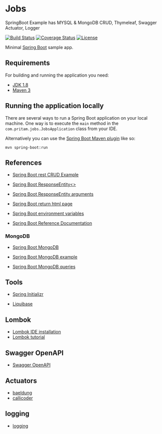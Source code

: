 # Jobs
SpringBoot Example has MYSQL &amp; MongoDB CRUD, Thymeleaf, Swagger Actuator, Logger

[![Build Status](https://travis-ci.org/pritamkhose/jobs.svg?branch=master)](https://travis-ci.org/pritamkhose/jobs)
[![Coverage Status](https://coveralls.io/repos/github/pritamkhose/jobs/badge.svg?branch=master)](https://coveralls.io/github/pritamkhose/jobs?branch=main)
[![License](http://img.shields.io/:license-apache-blue.svg)](http://www.apache.org/licenses/LICENSE-2.0.html)

Minimal [Spring Boot](http://projects.spring.io/spring-boot/) sample app.

## Requirements

For building and running the application you need:

- [JDK 1.8](http://www.oracle.com/technetwork/java/javase/downloads/jdk8-downloads-2133151.html)
- [Maven 3](https://maven.apache.org)

## Running the application locally

There are several ways to run a Spring Boot application on your local machine. One way is to execute the `main` method in the `com.pritam.jobs.JobsApplication` class from your IDE.

Alternatively you can use the [Spring Boot Maven plugin](https://docs.spring.io/spring-boot/docs/current/reference/html/build-tool-plugins-maven-plugin.html) like so:

```shell
mvn spring-boot:run
```


## References
* [Spring Boot rest CRUD Example](https://stackoverflow.com/questions/28228068/spring-boot-full-rest-crud-example)

* [Spring Boot ResponseEntity<>](https://stackoverflow.com/questions/44497859/is-it-better-to-pass-back-string-or-object-in-the-responseentity)

* [Spring Boot ResponseEntity arguments](https://stackoverflow.com/questions/56780107/cannot-infer-type-arguments-for-responseentity)

* [Spring Boot return html page](https://stackoverflow.com/questions/38700790/how-to-return-a-html-page-from-a-restful-controller-in-spring-boot)

* [Spring Boot environment variables](https://stackoverflow.com/questions/42426438/how-to-set-system-environment-variables-in-applicaton-properties-the-12-factor-w)

* [Spring Boot Reference Documentation](https://docs.spring.io/spring-boot/docs/current/reference/html/index.html)

### MongoDB
* [Spring Boot MongoDB](https://www.journaldev.com/18156/spring-boot-mongodb)

* [Spring Boot MongoDB example](https://www.codementor.io/gtommee97/rest-api-java-spring-boot-and-mongodb-j7nluip8d)

* [Spring Boot MongoDB queries](https://www.baeldung.com/queries-in-spring-data-mongodb)
	

## Tools
* [Spring Initializr](https://start.spring.io/)

* [Liquibase](https://www.baeldung.com/liquibase-refactor-schema-of-java-app)

## Lombok
* [Lombok IDE installation](https://www.baeldung.com/lombok-ide)
* [Lombok tutorial](https://medium.com/@udith.indrakantha/say-bye-bye-to-annoying-getters-setters-shorten-your-java-code-with-lombok-d656ae66e163)

## Swagger OpenAPI
* [Swagger OpenAPI](https://www.baeldung.com/spring-rest-openapi-documentation)

## Actuators
* [baeldung](https://www.baeldung.com/spring-boot-actuators)
* [callicoder](https://www.callicoder.com/spring-boot-actuator/)

## logging
* [logging](https://www.baeldung.com/spring-boot-logging)
